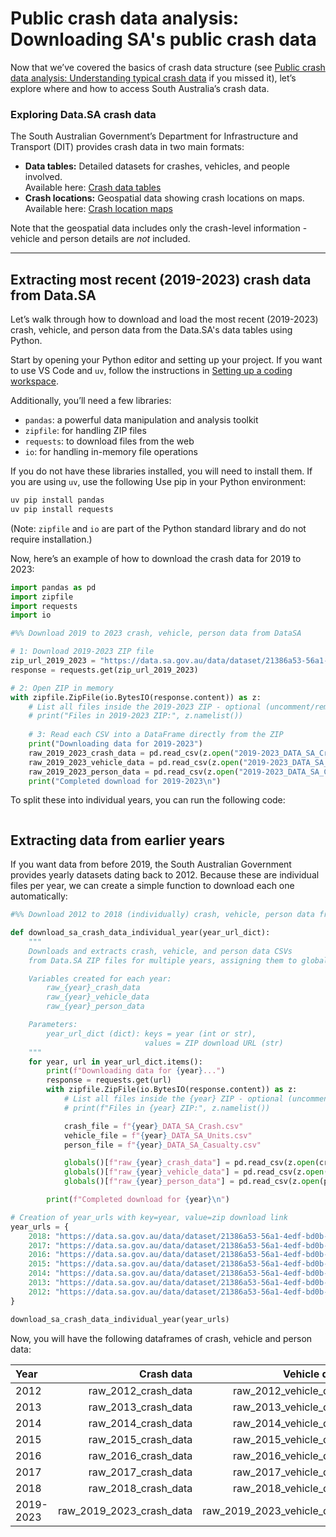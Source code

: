 # Public crash data analysis: Downloading SA's public crash data

Now that we’ve covered the basics of crash data structure (see [Public crash data analysis: Understanding typical crash data](https://centre-for-automotive-safety-research.github.io/2025/06/10/public-crash-data-1-understanding-crash-data.html) if you missed it), let’s explore where and how to access South Australia’s crash data.

### Exploring Data.SA crash data

The South Australian Government’s Department for Infrastructure and Transport (DIT) provides crash data in two main formats:

- **Data tables:** Detailed datasets for crashes, vehicles, and people involved.  
  Available here: [Crash data tables](https://data.sa.gov.au/data/dataset/road-crash-data)  
- **Crash locations:** Geospatial data showing crash locations on maps.  
  Available here: [Crash location maps](https://data.sa.gov.au/data/dataset/road-crashes-in-sa)  

Note that the geospatial data includes only the crash-level information - vehicle and person details are *not* included.

---

## Extracting most recent (2019-2023) crash data from Data.SA

Let’s walk through how to download and load the most recent (2019-2023) crash, vehicle, and person data from the Data.SA's data tables using Python.

Start by opening your Python editor and setting up your project. If you want to use VS Code and `uv`, follow the instructions in [Setting up a coding workspace](https://centre-for-automotive-safety-research.github.io/2025/06/09/setting-up-VS-Code.html).

Additionally, you’ll need a few libraries:

- `pandas`: a powerful data manipulation and analysis toolkit  
- `zipfile`: for handling ZIP files  
- `requests`: to download files from the web  
- `io`: for handling in-memory file operations  

If you do not have these libraries installed, you will need to install them. If you are using `uv`, use the following Use pip in your Python environment:

```bash
uv pip install pandas
uv pip install requests
```
(Note: `zipfile` and `io` are part of the Python standard library and do not require installation.)

Now, here’s an example of how to download the crash data for 2019 to 2023:

```python
import pandas as pd
import zipfile
import requests
import io

#%% Download 2019 to 2023 crash, vehicle, person data from DataSA

# 1: Download 2019-2023 ZIP file
zip_url_2019_2023 = "https://data.sa.gov.au/data/dataset/21386a53-56a1-4edf-bd0b-61ed15f10acf/resource/78d24425-6c14-426e-8895-d414c2a12521/download/2019-2023_data_sa_as_at_20240913.zip"
response = requests.get(zip_url_2019_2023)

# 2: Open ZIP in memory
with zipfile.ZipFile(io.BytesIO(response.content)) as z:
    # List all files inside the 2019-2023 ZIP - optional (uncomment/remove '#' at start of line if you want to print the following information)
    # print("Files in 2019-2023 ZIP:", z.namelist())
    
    # 3: Read each CSV into a DataFrame directly from the ZIP
    print("Downloading data for 2019-2023")
    raw_2019_2023_crash_data = pd.read_csv(z.open("2019-2023_DATA_SA_Crash.csv"), low_memory=False)
    raw_2019_2023_vehicle_data = pd.read_csv(z.open("2019-2023_DATA_SA_Units.csv"), low_memory=False)
    raw_2019_2023_person_data = pd.read_csv(z.open("2019-2023_DATA_SA_Casualty.csv"), low_memory=False)
    print("Completed download for 2019-2023\n")
```
To split these into individual years, you can run the following code: 

```python

```

## Extracting data from earlier years
If you want data from before 2019, the South Australian Government provides yearly datasets dating back to 2012. Because these are individual files per year, we can create a simple function to download each one automatically:

```python
#%% Download 2012 to 2018 (individually) crash, vehicle, person data from DataSA

def download_sa_crash_data_individual_year(year_url_dict):
    """
    Downloads and extracts crash, vehicle, and person data CSVs
    from Data.SA ZIP files for multiple years, assigning them to global variables.

    Variables created for each year:
        raw_{year}_crash_data
        raw_{year}_vehicle_data
        raw_{year}_person_data

    Parameters:
        year_url_dict (dict): keys = year (int or str),
                              values = ZIP download URL (str)
    """
    for year, url in year_url_dict.items():
        print(f"Downloading data for {year}...")
        response = requests.get(url)
        with zipfile.ZipFile(io.BytesIO(response.content)) as z:
            # List all files inside the {year} ZIP - optional (uncomment/remove '#' at start of line if you want to print the following information)
            # print(f"Files in {year} ZIP:", z.namelist())

            crash_file = f"{year}_DATA_SA_Crash.csv"
            vehicle_file = f"{year}_DATA_SA_Units.csv"
            person_file = f"{year}_DATA_SA_Casualty.csv"

            globals()[f"raw_{year}_crash_data"] = pd.read_csv(z.open(crash_file), low_memory=False)
            globals()[f"raw_{year}_vehicle_data"] = pd.read_csv(z.open(vehicle_file), low_memory=False)
            globals()[f"raw_{year}_person_data"] = pd.read_csv(z.open(person_file), low_memory=False)

        print(f"Completed download for {year}\n")

# Creation of year_urls with key=year, value=zip download link
year_urls = {
    2018: "https://data.sa.gov.au/data/dataset/21386a53-56a1-4edf-bd0b-61ed15f10acf/resource/45ceb7e8-59bd-4492-b107-8379752ea597/download/2018_data_sa.zip",
    2017: "https://data.sa.gov.au/data/dataset/21386a53-56a1-4edf-bd0b-61ed15f10acf/resource/8c4689ce-d3cb-413c-a467-674e00fb9115/download/2017_data_sa.zip",
    2016: "https://data.sa.gov.au/data/dataset/21386a53-56a1-4edf-bd0b-61ed15f10acf/resource/ade3f316-3720-4c8f-b0a2-181556ec3cf6/download/2016_data_sa.zip",
    2015: "https://data.sa.gov.au/data/dataset/21386a53-56a1-4edf-bd0b-61ed15f10acf/resource/01e6515b-5428-4850-9814-b2a11a177040/download/2015_data_sa.zip",
    2014: "https://data.sa.gov.au/data/dataset/21386a53-56a1-4edf-bd0b-61ed15f10acf/resource/ea84f40e-8554-4f8d-bbb4-4f6b5c0ef728/download/2014_data_sa.zip", 
    2013: "https://data.sa.gov.au/data/dataset/21386a53-56a1-4edf-bd0b-61ed15f10acf/resource/4b2b5c27-98c9-42bd-9352-3e35c4e3fc22/download/2013_data_sa.zip",
    2012: "https://data.sa.gov.au/data/dataset/21386a53-56a1-4edf-bd0b-61ed15f10acf/resource/922cd06b-76e4-40bf-a534-ce2f2daae904/download/2012_data_sa.zip"
}

download_sa_crash_data_individual_year(year_urls)
```
Now, you will have the following dataframes of crash, vehicle and person data:

| Year       | Crash data               | Vehicle data               | Person data               | 
|:-----------|------------------------: |------------------------:   |-------------------------: |
| 2012       | raw_2012_crash_data      | raw_2012_vehicle_data      | raw_2012_person_data      | 
| 2013       | raw_2013_crash_data      | raw_2013_vehicle_data      | raw_2013_person_data      | 
| 2014       | raw_2014_crash_data      | raw_2014_vehicle_data      | raw_2014_person_data      | 
| 2015       | raw_2015_crash_data      | raw_2015_vehicle_data      | raw_2015_person_data      | 
| 2016       | raw_2016_crash_data      | raw_2016_vehicle_data      | raw_2016_person_data      | 
| 2017       | raw_2017_crash_data      | raw_2017_vehicle_data      | raw_2017_person_data      | 
| 2018       | raw_2018_crash_data      | raw_2018_vehicle_data      | raw_2018_person_data      | 
| 2019-2023  | raw_2019_2023_crash_data | raw_2019_2023_vehicle_data | raw_2019_2023_person_data | 


